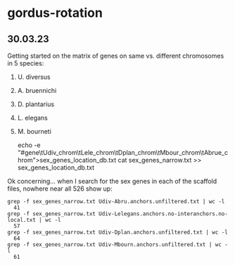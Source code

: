 # gordus-rotation

## 30.03.23

Getting started on the matrix of genes on same vs. different chromosomes in 5 species:

1. U. diversus
2. A. bruennichi
3. D. plantarius
4. L. elegans
5. M. bourneti

	echo -e "#gene\tUdiv_chrom\tLele_chrom\tDplan_chrom\tMbour_chrom\tAbrue_chrom">sex_genes_location_db.txt
	cat sex_genes_narrow.txt >> sex_genes_location_db.txt

Ok concerning... when I search for the sex genes in each of the scaffold files, nowhere near all 526 show up:

	grep -f sex_genes_narrow.txt Udiv-Abru.anchors.unfiltered.txt | wc -l
      41
	grep -f sex_genes_narrow.txt Udiv-Lelegans.anchors.no-interanchors.no-local.txt | wc -l
      57
	grep -f sex_genes_narrow.txt Udiv-Dplan.anchors.unfiltered.txt | wc -l
      64
	grep -f sex_genes_narrow.txt Udiv-Mbourn.anchors.unfiltered.txt | wc -l
      61

